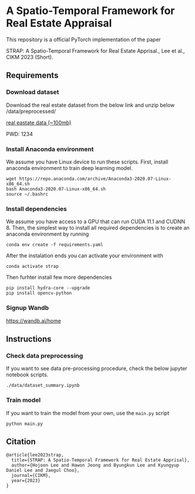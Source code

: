 # A Spatio-Temporal Framework for Real Estate Appraisal

This repository is a official PyTorch implementation of the paper

STRAP: A Spatio-Temporal Framework for Real Estate Apprisal., Lee et al., CIKM 2023 (Short).

## Requirements

### Download dataset

Download the real estate dataset from the below link and unzip below /data/preprocessed/

[real eastate data (~100mb)](https://davian-lab.quickconnect.to/d/s/ul30whhASbL0tHtSFvf4iBK2encGJqIi/DMv5Og3WHFkaCbF34GmmK4hNwwJVF7xr-dLZg5si5qQo)

PWD: 1234

### Install Anaconda environment

We assume you have Linux device to run these scripts.
First, install anaconda environment to train deep learning model.

```
wget https://repo.anaconda.com/archive/Anaconda3-2020.07-Linux-x86_64.sh
bash Anaconda3-2020.07-Linux-x86_64.sh
source ~/.bashrc
```


### Install dependencies
We assume you have access to a GPU that can run CUDA 11.1 and CUDNN 8. 
Then, the simplest way to install all required dependencies is to create an anaconda environment by running

```
conda env create -f requirements.yaml
```

After the instalation ends you can activate your environment with
```
conda activate strap
```

Then furhter install few more dependencies
```
pip install hydra-core --upgrade
pip install opencv-python
```

### Signup Wandb

https://wandb.ai/home

## Instructions

### Check data preprocessing

If you want to see data pre-processing procedure, check the below jupyter notebook scripts.

```
./data/dataset_summary.ipynb
```

### Train model

If you want to train the model from your own, use the `main.py` script

```
python main.py
```


## Citation

```
@article{lee2023strap,
  title={STRAP: A Spatio-Temporal Framework for Real Estate Apprisal},
  author={Hojoon Lee and Hawon Jeong and Byungkun Lee and Kyungyup Daniel Lee and Jaegul Choo},
  journal={CIKM},
  year={2023}
}
```
